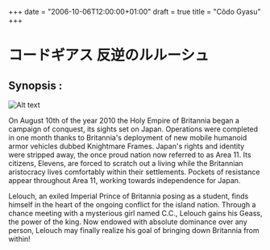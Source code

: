 +++
date = "2006-10-06T12:00:00+01:00"
draft = true
title = "Côdo Gyasu"
+++
# コードギアス 反逆のルルーシュ ##

## Synopsis : ##

![Alt text](/home/infoetu/beunsv/codeg.jpg)

On August 10th of the year 2010 the Holy Empire of Britannia began a campaign of conquest, its sights set on Japan. Operations were completed in one month thanks to Britannia's deployment of new mobile humanoid armor vehicles dubbed Knightmare Frames. Japan's rights and identity were stripped away, the once proud nation now referred to as Area 11. Its citizens, Elevens, are forced to scratch out a living while the Britannian aristocracy lives comfortably within their settlements. Pockets of resistance appear throughout Area 11, working towards independence for Japan.

Lelouch, an exiled Imperial Prince of Britannia posing as a student, finds himself in the heart of the ongoing conflict for the island nation. Through a chance meeting with a mysterious girl named C.C., Lelouch gains his Geass, the power of the king. Now endowed with absolute dominance over any person, Lelouch may finally realize his goal of bringing down Britannia from within!
